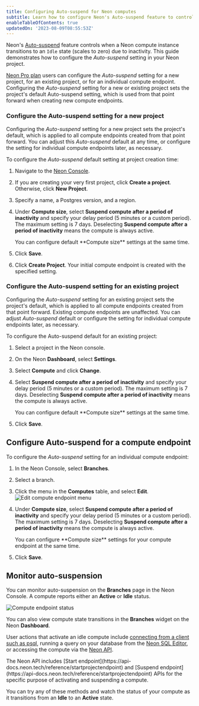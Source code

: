 ```yaml
---
title: Configuring Auto-suspend for Neon computes
subtitle: Learn how to configure Neon's Auto-suspend feature to control when your compute scales to zero
enableTableOfContents: true
updatedOn: '2023-08-09T08:55:53Z'
---
```


Neon's [Auto-suspend](/docs/introduction/auto-suspend) feature controls when a Neon compute instance transitions to an `Idle` state (scales to zero) due to inactivity. This guide demonstrates how to configure the _Auto-suspend_ setting in your Neon project.

[Neon Pro plan](/docs/introduction/pro-plan) users can configure the _Auto-suspend_ setting for a new project, for an existing project, or for an individual compute endpoint. Configuring the _Auto-suspend_ setting for a new or existing project sets the project's default Auto-suspend setting, which is used from that point forward when creating new compute endpoints.

### Configure the Auto-suspend setting for a new project

Configuring the _Auto-suspend_ setting for a new project sets the project's default, which is applied to all compute endpoints created from that point forward. You can adjust this _Auto-suspend_ default at any time, or configure the setting for individual compute endpoints later, as necessary.

To configure the _Auto-suspend_ default setting at project creation time:

1. Navigate to the [Neon Console](https://console.neon.tech).
1. If you are creating your very first project, click **Create a project**. Otherwise, click **New Project**.
1. Specify a name, a Postgres version, and a region.
1. Under **Compute size**, select **Suspend compute after a period of inactivity** and specify your delay period (5 minutes or a custom period). The maximum setting is 7 days. Deselecting **Suspend compute after a period of inactivity** means the compute is always active.

    <Admonition type="note">
    You can configure default **Compute size** settings at the same time.
    </Admonition>

1. Click **Save**.
1. Click **Create Project**. Your initial compute endpoint is created with the specified setting.

### Configure the Auto-suspend setting for an existing project

Configuring the _Auto-suspend_ setting for an existing project sets the project's default, which is applied to all compute endpoints created from that point forward. Existing compute endpoints are unaffected. You can adjust _Auto-suspend_ default or configure the setting for individual compute endpoints later, as necessary.

To configure the Auto-suspend default for an existing project:

1. Select a project in the Neon console.
1. On the Neon **Dashboard**, select **Settings**.
1. Select **Compute** and click **Change**.
1. Select **Suspend compute after a period of inactivity** and specify your delay period (5 minutes or a custom period). The maximum setting is 7 days. Deselecting **Suspend compute after a period of inactivity** means the compute is always active.

    <Admonition type="note">
    You can configure default **Compute size** settings at the same time.
    </Admonition>

1. Click **Save**.

## Configure Auto-suspend for a compute endpoint

To configure the _Auto-suspend_ setting for an individual compute endpoint:

1. In the Neon Console, select **Branches**.
1. Select a branch.
1. Click the menu in the **Computes** table, and select **Edit**.
![Edit compute endpoint menu](/docs/guides/autoscaling_edit.png)
1. Under **Compute size**, select **Suspend compute after a period of inactivity** and specify your delay period (5 minutes or a custom period). The maximum setting is 7 days. Deselecting **Suspend compute after a period of inactivity** means the compute is always active.

    <Admonition type="note">
    You can configure **Compute size** settings for your compute endpoint at the same time.
    </Admonition>

1. Click **Save**.

## Monitor auto-suspension

You can monitor auto-suspension on the **Branches** page in the Neon Console. A compute reports either an **Active** or **Idle** status.

![Compute endpoint status](/docs/connect/compute_endpoint_state.png)

You can also view compute state transitions in the **Branches** widget on the Neon **Dashboard**.

User actions that activate an idle compute include [connecting from a client such as psql](/docs/connect/query-with-psql-editor), running a query on your database from the [Neon SQL Editor](/docs/get-started-with-neon/query-with-neon-sql-editor), or accessing the compute via the [Neon API](https://api-docs.neon.tech/reference/getting-started-with-neon-api).

<Admonition type="info">
The Neon API includes [Start endpoint](https://api-docs.neon.tech/reference/startprojectendpoint) and [Suspend endpoint](https://api-docs.neon.tech/reference/startprojectendpoint) APIs for the specific purpose of activating and suspending a compute.
</Admonition>

You can try any of these methods and watch the status of your compute as it transitions from an **Idle** to an **Active** state.
